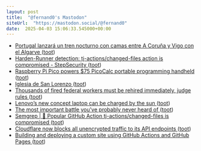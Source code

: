 ```yaml
---
layout: post
title:  "@fernand0's Mastodon"
siteUrl:  "https://mastodon.social/@fernand0"
date:  2025-04-03 15:06:33.545000+00:00
---
```

*  [Portugal lanzará un tren nocturno con camas entre A Coruña y Vigo con el Algarve ](https://www.lavozdegalicia.es/noticia/galicia/2025/03/07/portugal-lanzaratren-nocturno-camas-coruna-vigo-algarve/00031741345424078284971.ht) ([toot](https://mastodon.social/@fernand0/114274650917590407))
*  [Harden-Runner detection: tj-actions/changed-files action is compromised - StepSecurity ](https://www.stepsecurity.io/blog/harden-runner-detection-tj-actions-changed-files-action-is-compromise) ([toot](https://mastodon.social/@fernand0/114274544380023857))
*  [Raspberry Pi Pico powers $75 PicoCalc portable programming handheld ](https://www.tomshardware.com/raspberry-pi/raspberry-pi-pico-powers-usd75-picocalc-portable-programming-handhel) ([toot](https://mastodon.social/@fernand0/114274336857103540))
*  [Iglesia de San Lorenzo ](https://www.flickr.com/photos/fernand0/54399482512) ([toot](https://mastodon.social/@fernand0/114274307051600729))
*  [Thousands of fired federal workers must be rehired immediately, judge rules  ](https://www.politico.com/news/2025/03/13/fired-federal-probationary-employees-court-ruling-00228721) ([toot](https://mastodon.social/@fernand0/114273962523159666))
*  [Lenovo’s new concept laptop can be charged by the sun ](https://www.theverge.com/news/621693/lenovo-laptop-concept-yoga-solar-power-mw) ([toot](https://mastodon.social/@fernand0/114273698171981803))
*  [The most important battle you've probably never heard of ](https://www.bbc.com/news/magazine-2848414) ([toot](https://mastodon.social/@fernand0/114273524366863370))
*  [Semgrep \| 🚨 Popular GitHub Action tj-actions/changed-files is compromised ](https://semgrep.dev/blog/2025/popular-github-action-tj-actionschanged-files-is-compromised) ([toot](https://mastodon.social/@fernand0/114273334790105832))
*  [Cloudflare now blocks all unencrypted traffic to its API endpoints ](https://www.bleepingcomputer.com/news/security/cloudflare-now-blocks-all-unencrypted-traffic-to-its-api-endpoints) ([toot](https://mastodon.social/@fernand0/114273010093754725))
*  [Building and deploying a custom site using GitHub Actions and GitHub Pages ](https://til.simonwillison.net/github-actions/github-page) ([toot](https://mastodon.social/@fernand0/114271342739145579))
